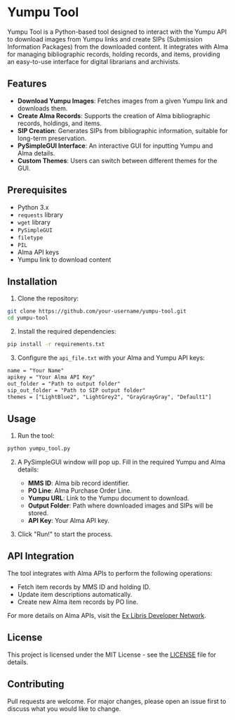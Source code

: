 
# Yumpu Tool

Yumpu Tool is a Python-based tool designed to interact with the Yumpu API to download images from Yumpu links and create SIPs (Submission Information Packages) from the downloaded content. It integrates with Alma for managing bibliographic records, holding records, and items, providing an easy-to-use interface for digital librarians and archivists.

## Features
- **Download Yumpu Images**: Fetches images from a given Yumpu link and downloads them.
- **Create Alma Records**: Supports the creation of Alma bibliographic records, holdings, and items.
- **SIP Creation**: Generates SIPs from bibliographic information, suitable for long-term preservation.
- **PySimpleGUI Interface**: An interactive GUI for inputting Yumpu and Alma details.
- **Custom Themes**: Users can switch between different themes for the GUI.

## Prerequisites
- Python 3.x
- `requests` library
- `wget` library
- `PySimpleGUI`
- `filetype`
- `PIL`
- Alma API keys
- Yumpu link to download content

## Installation

1. Clone the repository:

```bash
git clone https://github.com/your-username/yumpu-tool.git
cd yumpu-tool
```

2. Install the required dependencies:

```bash
pip install -r requirements.txt
```

3. Configure the `api_file.txt` with your Alma and Yumpu API keys:

```txt
name = "Your Name"
apikey = "Your Alma API Key"
out_folder = "Path to output folder"
sip_out_folder = "Path to SIP output folder"
themes = ["LightBlue2", "LightGrey2", "GrayGrayGray", "Default1"]
```

## Usage

1. Run the tool:

```bash
python yumpu_tool.py
```

2. A PySimpleGUI window will pop up. Fill in the required Yumpu and Alma details:
   - **MMS ID**: Alma bib record identifier.
   - **PO Line**: Alma Purchase Order Line.
   - **Yumpu URL**: Link to the Yumpu document to download.
   - **Output Folder**: Path where downloaded images and SIPs will be stored.
   - **API Key**: Your Alma API key.

3. Click "Run!" to start the process.

## API Integration

The tool integrates with Alma APIs to perform the following operations:
- Fetch item records by MMS ID and holding ID.
- Update item descriptions automatically.
- Create new Alma item records by PO line.

For more details on Alma APIs, visit the [Ex Libris Developer Network](https://developers.exlibrisgroup.com/alma/apis/).

## License
This project is licensed under the MIT License - see the [LICENSE](LICENSE) file for details.

## Contributing
Pull requests are welcome. For major changes, please open an issue first to discuss what you would like to change.
